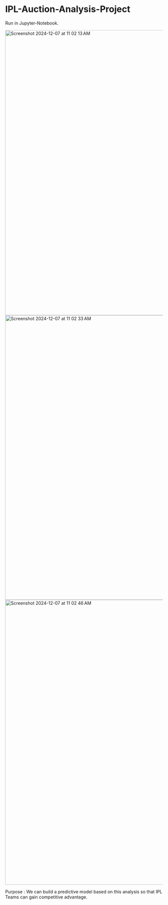 # IPL-Auction-Analysis-Project

Run in Jupyter-Notebook.

<img width="912" alt="Screenshot 2024-12-07 at 11 02 13 AM" src="https://github.com/user-attachments/assets/b2ddb4c4-3312-429e-ad5a-1e70d8558c3d">

<img width="910" alt="Screenshot 2024-12-07 at 11 02 33 AM" src="https://github.com/user-attachments/assets/10a7fd4c-c266-4da0-b8fc-81ef0c788e92">

<img width="911" alt="Screenshot 2024-12-07 at 11 02 46 AM" src="https://github.com/user-attachments/assets/a436afd0-fd51-4fbb-ae72-5d34acd347bf">

Purpose : We can build a predictive model based on this analysis so that IPL Teams can gain competitive advantage.
